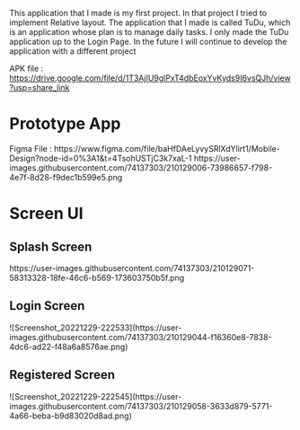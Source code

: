 This application that I made is my first project. In that project I tried to implement Relative layout. The application that I made is called TuDu, which is an application whose plan is to manage daily tasks. I only made the TuDu application up to the Login Page. In the future I will continue to develop the application with a different project

APK file : <a>https://drive.google.com/file/d/1T3AjIU9glPxT4dbEoxYvKyds9I6vsQJh/view?usp=share_link</a>

<h1> Prototype App </h1>
Figma File :  <a>https://www.figma.com/file/baHfDAeLyvySRlXdYlirt1/Mobile-Design?node-id=0%3A1&t=4TsohUSTjC3k7xaL-1</a>
https://user-images.githubusercontent.com/74137303/210129006-73986657-f798-4e7f-8d28-f9dec1b599e5.png


<h1> Screen UI </h1>
<h2> Splash Screen  </h2>
https://user-images.githubusercontent.com/74137303/210129071-58313328-18fe-46c6-b569-173603750b5f.png

<h2>Login Screen</h2>
![Screenshot_20221229-222533](https://user-images.githubusercontent.com/74137303/210129044-f16360e8-7838-4dc6-ad22-f48a6a8576ae.png)

<h2> Registered Screen </h2>
![Screenshot_20221229-222545](https://user-images.githubusercontent.com/74137303/210129058-3633d879-5771-4a66-beba-b9d83020d8ad.png)
